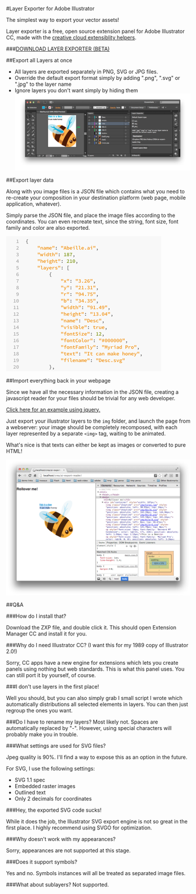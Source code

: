 #Layer Exporter for Adobe Illustrator

The simplest way to export your vector assets!

Layer exporter is a free, open source extension panel for Adobe Illustrator CC, made with the [creative cloud extensiblity helpers](http://davidderaedt.github.io/ccext-website/).

###[DOWNLOAD LAYER EXPORTER (BETA)](https://github.com/davidderaedt/Illustrator-Layer-Exporter/blob/master/bin/LayerExporter.zxp)


##Export all Layers at once

- All layers are exported separately in PNG, SVG or JPG files. 
- Override the default export format simply by adding ".png", ".svg" or ".jpg" to the layer name
- Ignore layers you don't want simply by hiding them
![image](pics/workspace.png)

##Export layer data

Along with you image files is a JSON file which contains what you need to re-create your composition in your destination platform (web page, mobile application, whatever).

Simply parse the JSON file, and place the image files according to the coordinates. You can even recreate text, since the string, font size, font family and color are also exported.

![image](pics/json.png)

##Import everything back in your webpage

Since we have all the necessary information in the JSON file, creating a javascript reader for your files should be trivial for any web developer.

[Click here for an example using jquery.](https://github.com/davidderaedt/Illustrator-Layer-Exporter/blob/master/bin/ai-export-reader.zip)

Just export your illustrator layers to the `img` folder, and launch the page from a webserver: your image should be completely recomposed, with each layer represented by a separate `<img>` tag, waiting to be animated.

What's nice is that texts can either be kept as images or converted to pure HTML!

![image](pics/webimport.png)

##Q&A

###How do I install that?

Download the ZXP file, and double click it. This should open Extension Manager CC and install it for you.

###Why do I need Illustrator CC? (I want this for my 1989 copy of Illustrator 2.0!)

Sorry, CC apps have a new engine for extensions which lets you create panels using nothing but web standards. This is what this panel uses. You can still port it by yourself, of course.

###I don't use layers in the first place!

Well you should, but you can also simply grab I small script I wrote which automatically distributions all selected elements in layers. You can then just regroup the ones you want.

###Do I have to rename my layers?
Most likely not. Spaces are automatically replaced by "-". However, using special characters will probably make you in trouble.

###What settings are used for SVG files?

Jpeg quality is 90%. I'll find a way to expose this as an option in the future.

For SVG, I use the following settings:

* SVG 1.1 spec
* Embedded raster images
* Outlined text
* Only 2 decimals for coordinates


###Hey, the exported SVG code sucks!

While it does the job, the Illustrator SVG export engine is not so great in the first place. I highly recommend using SVGO for optimization.

###Why doesn't work with my appearances?

Sorry, appearances are not supported at this stage.

###Does it support symbols?

Yes and no. Symbols instances will all be treated as separated image files.

###What about sublayers?
Not supported.